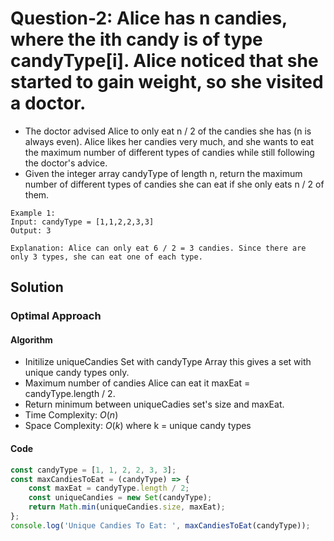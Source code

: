 # Question-2: Alice has n candies, where the ith candy is of type candyType[i]. Alice noticed that she started to gain weight, so she visited a doctor.


- The doctor advised Alice to only eat n / 2 of the candies she has (n is always even). Alice likes her candies very much, and she wants to eat the maximum number of different types of candies while still following the doctor's advice.
- Given the integer array candyType of length n, return the maximum number of different types of candies she can eat if she only eats n / 2 of them.


```
Example 1:
Input: candyType = [1,1,2,2,3,3]
Output: 3

Explanation: Alice can only eat 6 / 2 = 3 candies. Since there are only 3 types, she can eat one of each type.
```


## Solution


### Optimal Approach


#### Algorithm


- Initilize uniqueCandies Set with candyType Array this gives a set with unique candy types only.
- Maximum number of candies Alice can eat it maxEat = candyType.length / 2.
- Return minimum between uniqueCadies set's size and maxEat.
- Time Complexity: $O(n)$
- Space Complexity: $O(k)$ where k = unique candy types


#### Code


```javascript
const candyType = [1, 1, 2, 2, 3, 3];
const maxCandiesToEat = (candyType) => {
    const maxEat = candyType.length / 2;
    const uniqueCandies = new Set(candyType);
    return Math.min(uniqueCandies.size, maxEat);
};
console.log('Unique Candies To Eat: ', maxCandiesToEat(candyType));
```